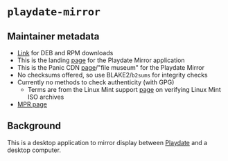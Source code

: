 # `playdate-mirror`
## Maintainer metadata
* [Link](https://download-cdn.panic.com/mirror/Linux/) for DEB and RPM downloads
* This is the landing [page](https://play.date/mirror/) for the Playdate Mirror application
* This is the Panic CDN [page](https://download-cdn.panic.com/mirror/Linux/)/"file museum" for the Playdate Mirror
* No checksums offered, so use BLAKE2/`b2sums` for integrity checks
* Currently no methods to check authenticity (with GPG)
    * Terms are from the Linux Mint support [page](https://linuxmint-installation-guide.readthedocs.io/en/latest/verify.html) on verifying Linux Mint ISO archives
* [MPR page](https://mpr.makedeb.org/packages/playdate-mirror)

## Background
This is a desktop application to mirror display between [Playdate](https://en.wikipedia.org/wiki/Playdate_(console))
and a desktop computer.

